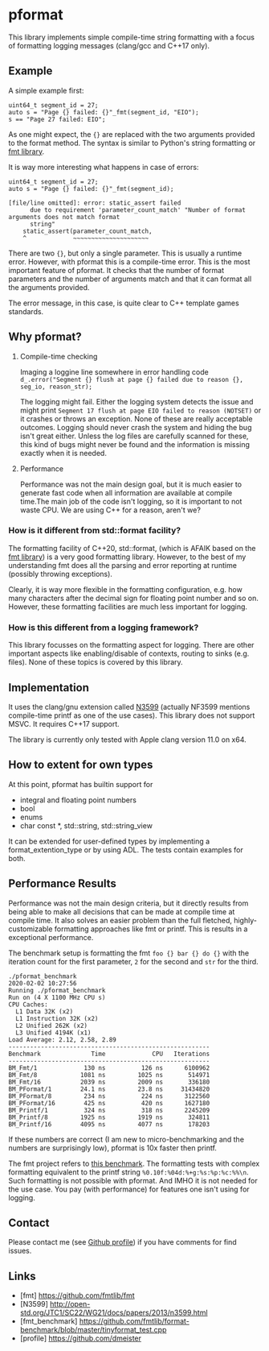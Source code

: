 # pformat

This library implements simple compile-time string formatting with a focus of formatting logging messages (clang/gcc and C++17 only).

## Example

A simple example first:

```
uint64_t segment_id = 27;
auto s = "Page {} failed: {}"_fmt(segment_id, "EIO");
s == "Page 27 failed: EIO";
```

As one might expect, the `{}` are replaced with the two
arguments provided to the format method. The syntax is similar
to Python's string formatting or [fmt library](fmt).

It is way more interesting what happens in case of errors:

```
uint64_t segment_id = 27;
auto s = "Page {} failed: {}"_fmt(segment_id);
```

```
[file/line omitted]: error: static_assert failed
      due to requirement 'parameter_count_match' "Number of format arguments does not match format
      string"
    static_assert(parameter_count_match,
    ^             ~~~~~~~~~~~~~~~~~~~~~
```

There are two `{}`, but only a single parameter. This is usually
a runtime error. However, with pformat this is a compile-time error.
This is the most important feature of pformat. It checks that the
number of format parameters and the number of arguments match and
that it can format all the arguments provided.

The error message, in this case, is quite clear to C++ template
games standards.

## Why pformat?

1. Compile-time checking

   Imaging a loggine line somewhere in error handling code
   `d_.error("Segment {} flush at page {} failed due to reason {}, seg_io, reason_str);`

   The logging might fail. Either the logging system detects the issue and might print
   `Segment 17 flush at page EIO failed to reason (NOTSET)` or it crashes or throws an exception. None of these are
   really acceptable outcomes. Logging should never crash the system and hiding
   the bug isn't great either. Unless the log files are carefully scanned for these,
   this kind of bugs might never be found and the information is missing exactly when
   it is needed.

2. Performance

   Performance was not the main design goal, but it is much easier to generate
   fast code when all information are available at compile time.The main job of the
   code isn't logging, so it is important to not waste CPU. We are using C++ for a reason,
   aren't we?

### How is it different from std::format facility?

The formatting facility of C++20, std::format, (which is AFAIK based on the [fmt library](fmt)) is a very good formatting library. However, to the best of my understanding
fmt does all the parsing and error reporting at runtime (possibly throwing exceptions).

Clearly, it is way more flexible in the formatting configuration, e.g. how many characters after the decimal sign for floating point number and so on. However, these formatting
facilities are much less important for logging.

### How is this different from a logging framework?

This library focusses on the formatting aspect for logging. There are other important
aspects like enabling/disable of contexts, routing to sinks (e.g. files). None of
these topics is covered by this library.

## Implementation

It uses the clang/gnu extension called [N3599](N3599) (actually NF3599 mentions compile-time printf as one of the use cases).
This library does not support MSVC. It requires C++17 support.

The library is currently only tested with Apple clang version 11.0 on x64.

## How to extent for own types

At this point, pformat has builtin support for

- integral and floating point numbers
- bool
- enums
- char const \*, std::string, std::string_view

It can be extended for user-defined types by implementing
a format_extention_type or by using ADL. The tests contain
examples for both.

## Performance Results

Performance was not the main design criteria, but it directly
results from being able to make all decisions that can be
made at compile time at compile time. It also solves
an easier problem than the full fletched, highly-customizable
formatting approaches like fmt or printf. This is results
in a exceptional performance.

The benchmark setup is formatting the fmt `foo {} bar {} do {}`
with the iteration count for the first parameter, `2` for the second and `str`
for the third.

```
./pformat_benchmark
2020-02-02 10:27:56
Running ./pformat_benchmark
Run on (4 X 1100 MHz CPU s)
CPU Caches:
  L1 Data 32K (x2)
  L1 Instruction 32K (x2)
  L2 Unified 262K (x2)
  L3 Unified 4194K (x1)
Load Average: 2.12, 2.58, 2.89
--------------------------------------------------------
Benchmark              Time             CPU   Iterations
--------------------------------------------------------
BM_Fmt/1             130 ns          126 ns      6100962
BM_Fmt/8            1081 ns         1025 ns       514971
BM_Fmt/16           2039 ns         2009 ns       336180
BM_PFormat/1        24.1 ns         23.8 ns     31434820
BM_PFormat/8         234 ns          224 ns      3122560
BM_PFormat/16        425 ns          420 ns      1627180
BM_Printf/1          324 ns          318 ns      2245209
BM_Printf/8         1925 ns         1919 ns       324811
BM_Printf/16        4095 ns         4077 ns       178203
```

If these numbers are correct (I am new to micro-benchmarking
and the numbers are surprisingly low), pformat is 10x faster
then printf.

The fmt project refers to [this benchmark](fmt_benchmark). The
formatting tests with complex formatting equivalent to the printf
string `%0.10f:%04d:%+g:%s:%p:%c:%%\n`. Such formatting is not
possible with pformat. And IMHO it is not needed for the use case.
You pay (with performance) for features one isn't using for
logging.

## Contact

Please contact me (see [Github profile](github)) if you have comments for find issues.

## Links

- [fmt] https://github.com/fmtlib/fmt
- [N3599] http://open-std.org/JTC1/SC22/WG21/docs/papers/2013/n3599.html
- [fmt_benchmark] https://github.com/fmtlib/format-benchmark/blob/master/tinyformat_test.cpp
- [profile] https://github.com/dmeister
